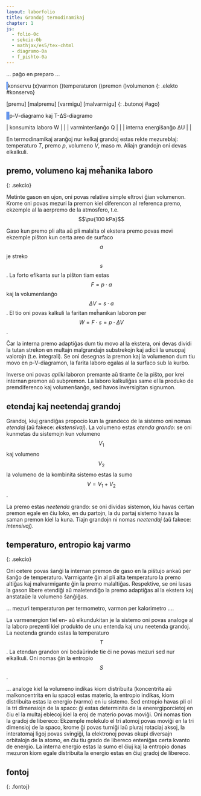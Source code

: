 ```yaml
---
layout: laborfolio
title: Grandoj termodinamikaj
chapter: 1
js:
  - folio-0c
  - sekcio-0b 
  - mathjax/es5/tex-chtml
  - diagramo-0a 
  - f_pishto-0a
---
```


... paĝo en preparo ...

<!--

La paĝo prezentas modelon de piŝto kun ideala gaso por enkonduki bazajn grandojn de termodinamiko.
Unu grando estas tenata konstanta, dum oni aplikas premon/malpremon aŭ varmon/malvarmon. La tri aliaj grandoj montriĝas la ŝanĝojn laŭ la modelo de ideala gaso.

sistemo           izolita neizolita fermita nefermita          
konstanta grando: Q/S     T         V       p
/agoj/
premu             +p+T-V  +p-V-S    -       -
malpremu          -p-T+V  -p+V+S    -       -
varmigu           -       -         +T+V+S  +T+p+S
malvarmigu        -       -         -T-V-S  -T-p-S


FARENDA, plej bone sur aparta(j) paĝo(j):

1. klarigu rilaton inter premo, volumeno kaj laboro: dp -> dV -> W
   (altigo de premo ĉu per volumenŝanĝo/laboro, ĉu per aldono de gaso...?)
2. enkonduku temperaturon kaj varmenergion, Q -> dT -> dp -> ...
3. enkonduku entropion kiel analogon de (negativa) premo(?) en la rilato d(T*S) = Q
      koncentriĝo de energio/varmo = malalta entropio / alta temperaturo ... 
      koncentriĝo de materio estas malalta volumeno / alta premo  
4... eble: simile enkonduku ĥemian potencialon kaj kvanton?

==> Prezentu modelon de ideala gaso, en kiu unu grando povas esti fiksita (V,p,T)
    kaj alia ŝanĝita (V,T,...) kaj montriĝas la influo al la aliaj grandoj.
    (laŭ teorie, ĉiam du estas liberaj kaj du dependaj variabloj 
    ne konsiderante provizore ĥemian potencialon/reakciojn)
==> prezentu ĉiam ankaŭ la kondiĉojn de la ekstera medio (temperaturo, premo)
==> klarigu inversigeblajn kaj neinversigeblajn procezojn
==> klarigu nociojn fermita kaj izolita sistemo - eble per butonoj "fermu", "izolu"?

-->



<style>
    canvas {
        border: 2px solid cornflowerblue;
    }
</style>

<canvas id="karnot" width="300" height="300"></canvas>
konservu (x)varmon ()temperaturon ()premon ()volumenon
{: .elekto #konservo}

[premu] [malpremu] [varmigu] [malvarmigu]
{: .butonoj #ago}


<canvas id="pV_dgr" width="300" height="300"></canvas>
<canvas id="TS_dgr" width="300" height="300"></canvas>
p-V-diagramo kaj T-ΔS-diagramo

| konsumita laboro W |<span id="laboro"/> |
| varminterŝanĝo Q |<span id="varmo"/> |
| interna energiŝanĝo ΔU |<span id="energio"/> |

<script>

const T1 = 293.15;
let T2 = T1 + 300; // +30 .. +300

const p_max = 2.5e6;
const V_max = 2.5e-2;
const S_max = 10.5;

const karnot = document.getElementById("karnot");
const modelo = new Diagramo(karnot);

pV_dgr = document.getElementById("pV_dgr");
TS_dgr = document.getElementById("TS_dgr");
dpV = new Diagramo(pV_dgr);
dTS = new Diagramo(TS_dgr);

let piŝto = new Piŝto(modelo);


const intervalo = 50; // 100 = 100 ms
let ripetoj;

butone((ago) => {
    console.log(ago);
    switch (ago) {
        case "ago_premu": piŝto.premu(10000); break;
        case "ago_malpremu": piŝto.premu(-10000); break;
        case "ago_varmigu": piŝto.varmigu(10); break;
        case "ago_malvarmigu": piŝto.varmigu(-10); break;
    }

    // valoroj();
    diagramo_pentru();
});

elekte((elekto,valoro) => {
    console.log(elekto+':'+valoro);
    // laŭ elektu ebligu certajn agojn, aliajn ne:
    const Tk = (valoro.startsWith("temp") || valoro.startsWith("varm"));
    ĝi("#ago_premu").disabled = !Tk;
    ĝi("#ago_malpremu").disabled = !Tk;
    ĝi("#ago_varmigu").disabled = Tk;
    ĝi("#ago_malvarmigu").disabled = Tk;
   
    piŝto.konservata = valoro;
    piŝto.desegnu();
});


// pentru sen jam movi...
dgr_preparo();
piŝto.desegnu();

function dgr_preparo() {
    dpV.viŝu();
    dpV.skalo_y(0,p_max/1e5,1,5,0,"·10⁵Pa");
    dpV.skalo_x(0,V_max*1000,1,10,0,"dm³");

    dTS.viŝu();
    const T_min = Math.floor(T1/100)*100;
    const T_max = Math.ceil(T2/100)*100;
    dTS.skalo_y(0 /*T_min*/,T_max,10,50,0,"K");
    dTS.skalo_x(-1,S_max,1,1,0,"J/K");

    diagramo_pentru();
}


function diagramo_pentru() {    
    const koloro = piŝto.Tkoloro(piŝto.gaso.temperaturo);

    let k = dpV.koord_xy(piŝto.gaso.volumeno*1000,piŝto.gaso.premo()/1e5);
    dpV.punkto(k.x,k.y,1,koloro);

    k = dTS.koord_xy(piŝto.gaso.entropio,piŝto.gaso.temperaturo);
    dTS.punkto(k.x,k.y,1,koloro);
}

function valoroj() {
    /*
    ĝi("#laboro").innerHTML = nombro(kciklo.suma_laboro(),3,"J");
    ĝi("#varmo").innerHTML = nombro(kciklo.suma_varmo(),3,"J");
    ĝi("#energio").innerHTML = nombro(kciklo.energiŝanĝo(),3,"J");
    */
}


</script>

En termodinamikaj aranĝoj nur kelkaj grandoj estas rekte mezureblaj: temperaturo *T*, premo *p*, volumeno *V*, maso *m*. Aliajn grandojn oni devas elkalkuli.

## premo, volumeno kaj meĥanika laboro
{: .sekcio}

Metinte gason en ujon, oni povas relative simple eltrovi ĝian volumenon. Krome oni povas mezuri la premon kiel diferencon al referenca premo, ekzemple al la aerpremo de la atmosfero, t.e. 
$$\pu{100 kPa}$$

Gaso kun premo pli alta aŭ pli malalta ol ekstera premo povas movi ekzemple piŝton kun certa areo de surfaco $$a$$ je streko $$s$$. La forto efikanta sur la piŝton tiam 
estas $$F = p \cdot a$$ kaj la volumenŝanĝo $$\Delta V = s \cdot a$$. El tio oni povas kalkuli la faritan meĥanikan laboron per $$W = F \cdot s = p \cdot \Delta V$$. 

Ĉar la interna premo adaptiĝas dum tiu movo al la ekstera, oni devas dividi la tutan strekon en multajn malgrandajn substrekojn kaj adicii la unuopaj valorojn (t.e. integrali).
Se oni desegnas la premon kaj la volumenon dum tiu movo en p-V-diagramon, la farita laboro egalas al la surfaco sub la kurbo. 

Inverse oni povas *apliki* laboron premante aŭ tirante ĉe la piŝto, por krei internan premon aŭ subpremon. La laboro kalkuliĝas same el la produko de premdiferenco kaj volumenŝanĝo, sed havos inversigitan signumon.

## etendaj kaj neetendaj grandoj

Grandoj, kiuj grandiĝas propocio kun la grandeco de la sistemo oni nomas *etendaj* (aŭ fakece: *ekstensivaj*). La volumeno estas *etenda grando*:
se oni kunmetas du sistemojn kun volumeno $$V_1$$ kaj volumeno $$V_2$$ la volumeno de la kombinita sistemo estas la sumo $$V = V_1 + V_2$$.

La premo estas *neetenda* grando: se oni dividas sistemon, kiu havas certan premon egale en ĉiu loko, en du partojn, la du partaj sistemo havas la saman premon kiel la kuna. Tiajn grandojn ni nomas *neetendaj* (aŭ fakece: *intensivaj*).

## temperaturo, entropio kaj varmo
{: .sekcio}  

Oni cetere povas ŝanĝi la internan premon de gaso en la piŝtujo ankaŭ per ŝanĝo de temperaturo. Varmigante ĝin al pli alta temperaturo la premo altiĝas kaj malvarmigante ĝin la premo malaltiĝas.
Respektive, se oni lasas la gason libere etendiĝi aŭ maletendiĝo la premo adaptiĝas al la ekstera kaj anstataŭe la volumeno ŝanĝiĝas.

... mezuri temperaturon per termometro, varmon per kalorimetro ....

La varmenergion tiel en- aŭ elkundukitan je la sistemo oni povas analoge al la laboro prezenti kiel produkto de unu entenda kaj unu neetenda grandoj. La neetenda grando estas la temperaturo $$T$$. La etendan grandon oni bedaŭrinde tie ĉi ne povas mezuri sed nur elkalkuli. Oni nomas ĝin la entropio $$S$$.

... analoge kiel la volumeno indikas kiom distribuita (koncentrita aŭ malkoncentrita en iu spaco) estas materio, la entropio indikas,
kiom distribuita estas la energio (varmo) en iu sistemo. Sed entropio havas pli ol la tri dimensiojn de la spaco: ĝi estas
determinita de la enerergiporcietoj en ĉiu el la multaj eblecoj kiel la eroj de materio povas moviĝi. Oni nomas tion la gradoj de libereco:
Ekzemple molekulo el tri atomoj povas moviĝi en la tri dimensioj de la spaco, krome ĝi povas turniĝi laŭ pluraj rotaciaj aksoj, la interatomaj ligoj povas svingiĝi, la elektronoj povas okupi diversajn orbitalojn de la atomo, en ĉiu tiu grado de libereco enteniĝas certa kvanto de energio. 
La interna energio estas la sumo el ĉiuj kaj la entropio donas mezuron kiom egale distribuita la energio estas en ĉiuj gradoj de libereco.


## fontoj
{: .fontoj}

